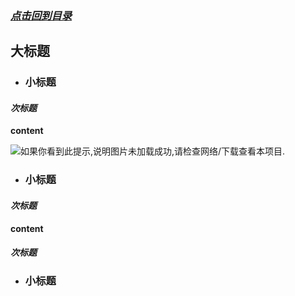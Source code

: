 ### [*点击回到目录*](./目录.md) 
## 大标题
- ### 小标题

#### ***次标题***

 **content**

 ![如果你看到此提示,说明图片未加载成功,请检查网络/下载查看本项目.](../imgs)    
      
- ### 小标题

#### ***次标题*** 

**content** 

#### ***次标题***


    

- ### 小标题